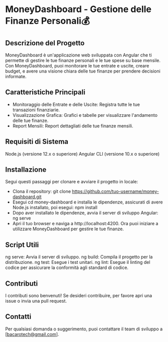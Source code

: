 # MoneyDashboard - Gestione delle Finanze Personali💰
## Descrizione del Progetto
MoneyDashboard è un'applicazione web sviluppata con Angular che ti permette di gestire le tue finanze personali e le tue spese su base mensile. Con MoneyDashboard, puoi monitorare le tue entrate e uscite, creare budget, e avere una visione chiara delle tue finanze per prendere decisioni informate.

## Caratteristiche Principali
- Monitoraggio delle Entrate e delle Uscite: Registra tutte le tue transazioni finanziarie.
- Visualizzazione Grafica: Grafici e tabelle per visualizzare l'andamento delle tue finanze.
- Report Mensili: Report dettagliati delle tue finanze mensili.

## Requisiti di Sistema
Node.js (versione 12.x o superiore)
Angular CLI (versione 10.x o superiore)

## Installazione
Segui questi passaggi per clonare e avviare il progetto in locale:
- Clona il repository: git clone https://github.com/tuo-username/money-dashboard.git
- Esegui cd money-dashboard e installa le dipendenze, assicurati di avere Node.js installato, poi esegui: npm install
- Dopo aver installato le dipendenze, avvia il server di sviluppo Angular: ng serve
- Apri il tuo browser e naviga a http://localhost:4200. Ora puoi iniziare a utilizzare MoneyDashboard per gestire le tue finanze.

## Script Utili
ng serve: Avvia il server di sviluppo.
ng build: Compila il progetto per la distribuzione.
ng test: Esegue i test unitari.
ng lint: Esegue il linting del codice per assicurare la conformità agli standard di codice.

## Contributi
I contributi sono benvenuti! Se desideri contribuire, per favore apri una issue o invia una pull request.

## Contatti
Per qualsiasi domanda o suggerimento, puoi contattare il team di sviluppo a [bacarotech@gmail.com].
